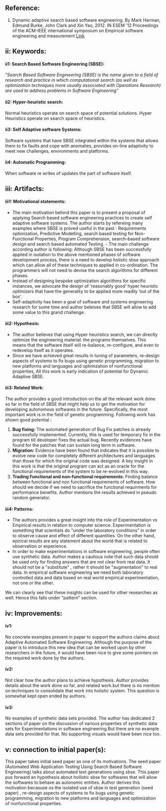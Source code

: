 Reference:
----------
1. Dynamic adaptive search based software engineering.
By Mark Harman, Edmund Burke, John Clark and Xin Yao, 2012.
IN ESEM '12 Proceedings of the ACM-IEEE international symposium on Empirical software engineering and measurement
[Link](http://www0.cs.ucl.ac.uk/staff/mharman/esem12.pdf)

ii: Keywords:
------------------
#### ii1: Search Based Software Engineering (SBSE): 
*"Search Based Software Engineering (SBSE) is the name given to a field of research and practice in which computational search (as well as optimization techniques more usually associated with Operations Research) are used to address problems in Software Engineering"*
#### ii2: Hyper-heuristic search: 
Normal heuristics operate on search space of potential solutions. Hyper Heuristics operate on search space of heuristics.
#### ii3: Self Adaptive software Systems: 
Software systems that have SBSE integrated within the systems that allows them to fix faults and cope with anomalies, provides on-line adaptivity to meet new challenges, environments and platforms. 
#### ii4: Automatic Programming: 
When software re writes of updates the part of software itself.

iii: Artifacts:
------------------
#### iii1: Motivational statements:
- The main motivation behind this paper is to present a proposal of applying Search based software engineering practices to create self adaptive software systems. The author starts by refereing many examples where SBSE is proved useful in the past : Requirements optimization, Predictive Modelling, search based testing for Non-Functional Properties, Program Comprehension, search–based software design and search based automated Testing. - The main challenge according author is following: Although SBSE has been successfully applied in isolation to the above mentioned phases of software development process, there is a need to develop holistic sbse approach which can allow all of these techniques to applied in co-ordination. The programmers will not need to devise the search algorithms for different phases.
- Instead of designing bespoke optimization algorithms for specific instances, we advocate the design of ‘reasonably good’ hyper heuristic optimizers that have the generality to be applied more readily ‘out of the box’.
- Self-adaptivity has been a goal of software and systems engineering research for some time and author beleives that SBSE will allow to add some value to this grand challenge.

#### iii2: Hypothesis: 
- The author believes that using Hyper heuristics search, we can directly optimize the engineering material: the programs themselves. This means that the software itself will re-balance, re-configure, and even to redevelop itself as it operates.
- Since we have achieved great results in tuning of parameters, re-design aspects of systems to fix bugs using genetic programming, migration to new platforms and languages and optimization of nonfunctional
properties, All this work is early indication of potential for Dynamic Adaptive SBSE.

#### iii3: Related Work:
The author provides a good introduction on the all the relevant work done so far in the field of SBSE that might help us to get the motivation for developing autonomous softwares in the future. Specifically, the most important work is in the field of genetic programming. Following work has shown good potential :

1. **Bug fixing:** The automated generation of Bug Fix patches is already successfully implemented. Currently, this is used for temporary fix in the program till developer fixes the actual bug. Recently evidences have found for the patches that can sustain long term in software.
2. **Migration:** Evidence have been found that indicates that it is possible to evolve new code for completely different architectures and languages than those for which the original code was designed.
A key insight in this work is that the original program can act as an oracle for the functional requirements of the system to be re-evolved in this way.
3. **Trading Functional and non-functional requirements:** Finding balance between functional and non functional requirements of software. How should we decide if we need to sacrifice the functional requirments for performance benefits. Author mentions the results achieved in pseudo random generator.

#### iii4: Patterns:

- The authors provides a great insight into the role of Experimentation vs Empirical results in relation to computer science. Experimentation is something that scientists do "under the laboratory conditions" in order to observe cause and effect of different quantities. On the other hand, epirical results are any statement about the world that is related to observation or experience.
- In order to make experimentations in software engineering, people often use synthetic data. Author makes a cautious note that such data should be used only for finding answers that are not clear from real data. It should not be a "substitute" , rather it should be "augmentation" to real data. In empirical software engineering we need both laboratory controlled data and data based on real world empirical experimentation, not one or the other.

We can clearly see that these insights can be used for other researches as well. Hence this falls under "pattern" section.

iv: Improvements:
-----------------
#### iv1:
No concrete examples present in paper to support the authors claims about Adaptive Automated Software Engineering. Although the purpose of the paper is to introduce this new idea that can be worked upon by other researchers in the future, it would have been nice to give some pointers on the required work done by the authors.

#### iv2:
Not clear how the author plans to achieve hypothesis. Author provides details about the work done so far, and related work.but there is no mention on techniques to consolidate that work into holistic system. This question is somewhat kept open ended by authors.

#### iv3:
No examples of synthetic data sets provided. The author has dedicated 2 sections of paper on the discussion of various properties of synthetic data sets for Experimentations in software engineering.But there are no example data sets provided for that. No supporting visuals would have been nice too.


v: connection to initial paper(s):
----------------------------------
This paper takes initial seed paper as one of its motivations. The seed paper (Automated Web Application Testing Using Search Based Software Engineering) talks about automated test generations using sbse. This paper pus forward an hypothesis about hollistic sbse for softwares that will allow the softwares to behave as autonomic entities. Author derives this motivation becasuse os the isolated use of sbse in test generation (seed paper) , re-design aspects of systems to fix bugs using genetic programming, migration to new platforms and languages and optimization of nonfunctional properties.



